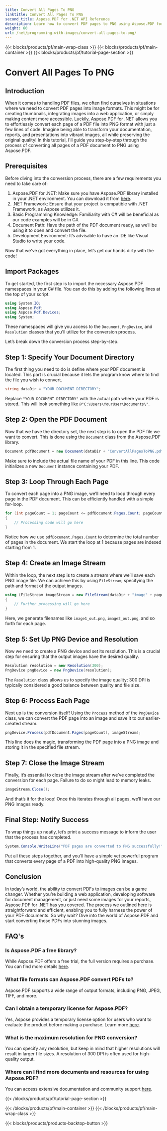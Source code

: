 ```yaml
---
title: Convert All Pages To PNG
linktitle: Convert All Pages To PNG
second_title: Aspose.PDF for .NET API Reference
description: Learn how to convert PDF pages to PNG using Aspose.PDF for .NET with this step-by-step guide. Perfect for developers and enthusiasts.
weight: 60
url: /net/programming-with-images/convert-all-pages-to-png/
---
```


{{< blocks/products/pf/main-wrap-class >}}
{{< blocks/products/pf/main-container >}}
{{< blocks/products/pf/tutorial-page-section >}}

# Convert All Pages To PNG

## Introduction

When it comes to handling PDF files, we often find ourselves in situations where we need to convert PDF pages into image formats. This might be for creating thumbnails, integrating images into a web application, or simply making content more accessible. Luckily, Aspose.PDF for .NET allows you to effortlessly convert each page of a PDF file into PNG format with just a few lines of code. Imagine being able to transform your documentation, reports, and presentations into vibrant images, all while preserving the original quality! In this tutorial, I'll guide you step-by-step through the process of converting all pages of a PDF document to PNG using Aspose.PDF. 

## Prerequisites

Before diving into the conversion process, there are a few requirements you need to take care of:

1. Aspose.PDF for .NET: Make sure you have Aspose.PDF library installed in your .NET environment. You can download it from [here](https://releases.aspose.com/pdf/net/).
2. .NET Framework: Ensure that your project is compatible with .NET Framework, as Aspose utilizes it.
3. Basic Programming Knowledge: Familiarity with C# will be beneficial as our code examples will be in C#.
4. Document Path: Have the path of the PDF document ready, as we’ll be using it to open and convert the file.
5. Development Environment: It’s advisable to have an IDE like Visual Studio to write your code. 

Now that we've got everything in place, let’s get our hands dirty with the code!

## Import Packages

To get started, the first step is to import the necessary Aspose.PDF namespaces in your C# file. You can do this by adding the following lines at the top of your script:

```csharp
using System.IO;
using Aspose.Pdf;
using Aspose.Pdf.Devices;
using System;
```

These namespaces will give you access to the `Document`, `PngDevice`, and `Resolution` classes that you’ll utilize for the conversion process.

Let’s break down the conversion process step-by-step.

## Step 1: Specify Your Document Directory

The first thing you need to do is define where your PDF document is located. This part is crucial because it lets the program know where to find the file you wish to convert.

```csharp
string dataDir = "YOUR DOCUMENT DIRECTORY";
```

Replace `"YOUR DOCUMENT DIRECTORY"` with the actual path where your PDF is stored. This will look something like `@"C:\Users\YourUser\Documents\"`.

## Step 2: Open the PDF Document

Now that we have the directory set, the next step is to open the PDF file we want to convert. This is done using the `Document` class from the Aspose.PDF library.

```csharp
Document pdfDocument = new Document(dataDir + "ConvertAllPagesToPNG.pdf");
```

Make sure to include the actual file name of your PDF in this line. This code initializes a new `Document` instance containing your PDF.

## Step 3: Loop Through Each Page

To convert each page into a PNG image, we’ll need to loop through every page in the PDF document. This can be efficiently handled with a simple for-loop.

```csharp
for (int pageCount = 1; pageCount <= pdfDocument.Pages.Count; pageCount++)
{
    // Processing code will go here
}
```

Notice how we use `pdfDocument.Pages.Count` to determine the total number of pages in the document. We start the loop at 1 because pages are indexed starting from 1.

## Step 4: Create an Image Stream

Within the loop, the next step is to create a stream where we’ll save each PNG image file. We can achieve this by using `FileStream`, specifying the path and format of the output images.

```csharp
using (FileStream imageStream = new FileStream(dataDir + "image" + pageCount + "_out.png", FileMode.Create))
{
    // Further processing will go here
}
```

Here, we generate filenames like `image1_out.png`, `image2_out.png`, and so forth for each page.

## Step 5: Set Up PNG Device and Resolution

Now we need to create a PNG device and set its resolution. This is a crucial step for ensuring that the output images have the desired quality.

```csharp
Resolution resolution = new Resolution(300);
PngDevice pngDevice = new PngDevice(resolution);
```

The `Resolution` class allows us to specify the image quality; 300 DPI is typically considered a good balance between quality and file size.

## Step 6: Process Each Page

Next up is the conversion itself! Using the `Process` method of the `PngDevice` class, we can convert the PDF page into an image and save it to our earlier-created stream.

```csharp
pngDevice.Process(pdfDocument.Pages[pageCount], imageStream);
```

This line does the magic, transforming the PDF page into a PNG image and storing it in the specified file stream.

## Step 7: Close the Image Stream

Finally, it’s essential to close the image stream after we’ve completed the conversion for each page. Failure to do so might lead to memory leaks.

```csharp
imageStream.Close();
```

And that’s it for the loop! Once this iterates through all pages, we’ll have our PNG images ready.

## Final Step: Notify Success

To wrap things up neatly, let’s print a success message to inform the user that the process has completed.

```csharp
System.Console.WriteLine("PDF pages are converted to PNG successfully!");
```

Put all these steps together, and you’ll have a simple yet powerful program that converts every page of a PDF into high-quality PNG images.

## Conclusion

In today’s world, the ability to convert PDFs to images can be a game changer. Whether you’re building a web application, developing software for document management, or just need some images for your reports, Aspose.PDF for .NET has you covered. The process we outlined here is straightforward and efficient, enabling you to fully harness the power of your PDF documents. So why wait? Dive into the world of Aspose.PDF and start converting those PDFs into stunning images.

## FAQ's

### Is Aspose.PDF a free library?
While Aspose.PDF offers a free trial, the full version requires a purchase. You can find more details [here](https://purchase.aspose.com/buy).

### What file formats can Aspose.PDF convert PDFs to?
Aspose.PDF supports a wide range of output formats, including PNG, JPEG, TIFF, and more.

### Can I obtain a temporary license for Aspose.PDF?
Yes, Aspose provides a temporary license option for users who want to evaluate the product before making a purchase. Learn more [here](https://purchase.aspose.com/temporary-license/).

### What is the maximum resolution for PNG conversion?
You can specify any resolution, but keep in mind that higher resolutions will result in larger file sizes. A resolution of 300 DPI is often used for high-quality output.

### Where can I find more documents and resources for using Aspose.PDF?
You can access extensive documentation and community support [here](https://reference.aspose.com/pdf/net/).

{{< /blocks/products/pf/tutorial-page-section >}}

{{< /blocks/products/pf/main-container >}}
{{< /blocks/products/pf/main-wrap-class >}}

{{< blocks/products/products-backtop-button >}}
